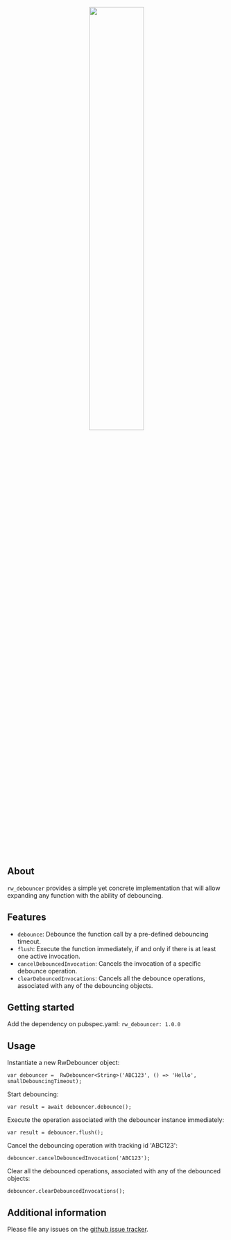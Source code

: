 <p align="center">
<img src="https://github.com/gbrandtio/rw-debouncer/assets/72696535/d43014b6-43ec-4744-a6c1-8af6d4ccf28b" style="width: 50%;"/>
</p>

## About

`rw_debouncer` provides a simple yet concrete implementation that will allow expanding any function
with the ability of debouncing.

## Features

- `debounce`: Debounce the function call by a pre-defined debouncing timeout.
- `flush`: Execute the function immediately, if and only if there is at least one active invocation.
- `cancelDebouncedInvocation`: Cancels the invocation of a specific debounce operation.
- `clearDebouncedInvocations`: Cancels all the debounce operations, associated with any of the debouncing objects.

## Getting started

Add the dependency on pubspec.yaml:
`rw_debouncer: 1.0.0`

## Usage
Instantiate a new RwDebouncer object:
```
var debouncer =  RwDebouncer<String>('ABC123', () => 'Hello', smallDebouncingTimeout);
```
Start debouncing:
```
var result = await debouncer.debounce();
```

Execute the operation associated with the debouncer instance immediately:
```
var result = debouncer.flush();
```
Cancel the debouncing operation with tracking id 'ABC123':
```
debouncer.cancelDebouncedInvocation('ABC123');
```
Clear all the debounced operations, associated with any of the debounced objects:
```
debouncer.clearDebouncedInvocations();
```

## Additional information

Please file any issues on the [github issue tracker](https://github.com/gbrandtio/rw-debouncer/issues).
